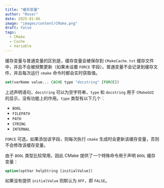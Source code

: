 ```yaml
---
title: "缓存变量"
author: "Roser"
date: 2025-01-06
image: "images/content/CMake.png"
draft: false
tags:
  - CMake
  - Cache
  - Variable
---
```

缓存变量与普通变量的区别是，缓存变量会被保存到 `CMakeCache.txt` 缓存文件中，并且不会被频繁更新（如果未设置 `FORCE` 字段）。普通变量不会记录到缓存文件，并且每次运行 `cmake` 命令时都会实时获取值。

```cmake
set(varName value... CACHE type "docstring" [FORCE])
```

上述声明语句，`docstring` 可以为空字符串，`type` 和 `docstring` 用于 `CMakeGUI` 的显示，没有功能上的作用。`type` 类型有以下几个：

- `BOOL`
- `FILEPATH`
- `PATH`
- `STRING`
- `INTERNAL`

`FORCE` 可选，如果添加该字段，则每次执行 `cmake` 生成时会更新该缓存变量，否则不会修改该缓存变量。

由于 `BOOL` 类型比较常用，因此 CMake 提供了一个特殊命令用于声明 `BOOL` 缓存变量：

```cmake
option(optVar helpString [initialValue])
```

如果没有提供 `initialValue` 则默认为 `OFF`，即 `FALSE`。